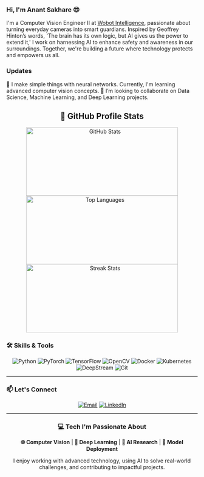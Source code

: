 ### Hi, I'm Anant Sakhare 😎 

<!--
**senhorinfinito/senhorinfinito** is a ✨ _special_ ✨ repository because its `README.md` (this file) appears on your GitHub profile.
-->

I'm a Computer Vision Engineer II at [Wobot Intelligence](https://wobot.ai/), passionate about turning everyday cameras into smart guardians. Inspired by Geoffrey Hinton’s words, 'The brain has its own logic, but AI gives us the power to extend it,' I work on harnessing AI to enhance safety and awareness in our surroundings. Together, we're building a future where technology protects and empowers us all.

### Updates 

🧠 I make simple things with neural networks. Currently, I'm learning advanced computer vision concepts.  🤝 I’m looking to collaborate on Data Science, Machine Learning, and Deep Learning projects.

<div align="center">
    <h2>🚀 GitHub Profile Stats</h2>
    <img height="180" width="400" src="https://github-readme-stats.vercel.app/api?username=senhorinfinito&show_icons=true&count_private=true&theme=dark" alt="GitHub Stats" />
    <img height="180" width="400" src="https://github-readme-stats.vercel.app/api/top-langs/?username=senhorinfinito&layout=compact&theme=dracula" alt="Top Languages" />
    <img height="180" width="400" src="https://github-readme-streak-stats.herokuapp.com/?user=senhorinfinito&theme=radical" alt="Streak Stats" />
</div>

### 🛠️ **Skills & Tools**

<div align="center">
    <img src="https://img.shields.io/badge/Python-%233776AB.svg?style=for-the-badge&logo=python&logoColor=white" alt="Python" />
    <img src="https://img.shields.io/badge/PyTorch-%23EE4C2C.svg?style=for-the-badge&logo=pytorch&logoColor=white" alt="PyTorch" />
    <img src="https://img.shields.io/badge/TensorFlow-%23FF6F00.svg?style=for-the-badge&logo=tensorflow&logoColor=white" alt="TensorFlow" />
    <img src="https://img.shields.io/badge/OpenCV-%235C3EE8.svg?style=for-the-badge&logo=opencv&logoColor=white" alt="OpenCV" />
    <img src="https://img.shields.io/badge/Docker-%232496ED.svg?style=for-the-badge&logo=docker&logoColor=white" alt="Docker" />
    <img src="https://img.shields.io/badge/Kubernetes-%23326CE5.svg?style=for-the-badge&logo=kubernetes&logoColor=white" alt="Kubernetes" />
    <img src="https://img.shields.io/badge/DeepStream-%230F72B9.svg?style=for-the-badge&logo=nvidia&logoColor=white" alt="DeepStream" />
    <img src="https://img.shields.io/badge/Git-%23F05032.svg?style=for-the-badge&logo=git&logoColor=white" alt="Git" />
</div>

---

### 📫 **Let's Connect**

<div align="center">
    <a href="mailto:anantsakhare12@gmail.com"><img src="https://img.shields.io/badge/Email-%23D14836.svg?style=for-the-badge&logo=gmail&logoColor=white" alt="Email" /></a>
    <a href="https://www.linkedin.com/in/anantsakhare/"><img src="https://img.shields.io/badge/LinkedIn-%230077B5.svg?style=for-the-badge&logo=linkedin&logoColor=white" alt="LinkedIn" /></a>
</div>

---

<div align="center">
    <h3>💻 Tech I'm Passionate About</h3>
    <p>
        <b>🌐 Computer Vision</b> |  <b>🧠 Deep Learning</b> | <b>🔬 AI Research</b> | <b>🚀 Model Deployment</b>
    </p>
    <p>
        I enjoy working with advanced technology, using AI to solve real-world challenges, and contributing to impactful projects.
    </p>
</div>
